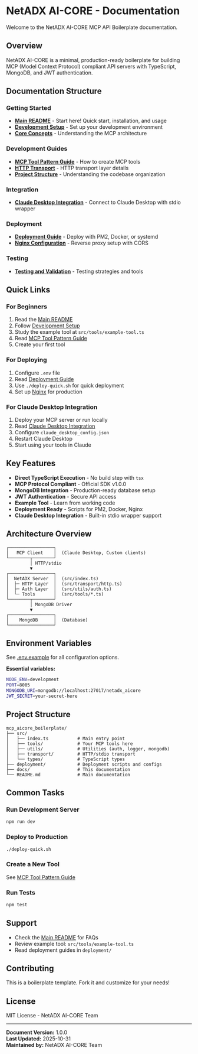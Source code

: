 # NetADX AI-CORE - Documentation

Welcome to the NetADX AI-CORE MCP API Boilerplate documentation.

## Overview

NetADX AI-CORE is a minimal, production-ready boilerplate for building MCP (Model Context Protocol) compliant API servers with TypeScript, MongoDB, and JWT authentication.

## Documentation Structure

### Getting Started
- **[Main README](../README.md)** - Start here! Quick start, installation, and usage
- **[Development Setup](./development-setup.md)** - Set up your development environment
- **[Core Concepts](./core-concepts.md)** - Understanding the MCP architecture

### Development Guides
- **[MCP Tool Pattern Guide](./mcp-tool-pattern-guide.md)** - How to create MCP tools
- **[HTTP Transport](./HTTP_TRANSPORT.md)** - HTTP transport layer details
- **[Project Structure](./project-structure.md)** - Understanding the codebase organization

### Integration
- **[Claude Desktop Integration](./claude-desktop-integration.md)** - Connect to Claude Desktop with stdio wrapper

### Deployment
- **[Deployment Guide](../deployment/README.md)** - Deploy with PM2, Docker, or systemd
- **[Nginx Configuration](../deployment/nginx/README.md)** - Reverse proxy setup with CORS

### Testing
- **[Testing and Validation](./testing-and-validation.md)** - Testing strategies and tools

## Quick Links

### For Beginners
1. Read the [Main README](../README.md)
2. Follow [Development Setup](./development-setup.md)
3. Study the example tool at `src/tools/example-tool.ts`
4. Read [MCP Tool Pattern Guide](./mcp-tool-pattern-guide.md)
5. Create your first tool

### For Deploying
1. Configure `.env` file
2. Read [Deployment Guide](../deployment/README.md)
3. Use `./deploy-quick.sh` for quick deployment
4. Set up [Nginx](../deployment/nginx/README.md) for production

### For Claude Desktop Integration
1. Deploy your MCP server or run locally
2. Read [Claude Desktop Integration](./claude-desktop-integration.md)
3. Configure `claude_desktop_config.json`
4. Restart Claude Desktop
5. Start using your tools in Claude

## Key Features

- **Direct TypeScript Execution** - No build step with `tsx`
- **MCP Protocol Compliant** - Official SDK v1.0.0
- **MongoDB Integration** - Production-ready database setup
- **JWT Authentication** - Secure API access
- **Example Tool** - Learn from working code
- **Deployment Ready** - Scripts for PM2, Docker, Nginx
- **Claude Desktop Integration** - Built-in stdio wrapper support

## Architecture Overview

```
┌─────────────────┐
│   MCP Client    │  (Claude Desktop, Custom clients)
└────────┬────────┘
         │ HTTP/stdio
         ▼
┌─────────────────┐
│  NetADX Server  │  (src/index.ts)
│  ├─ HTTP Layer  │  (src/transport/http.ts)
│  ├─ Auth Layer  │  (src/utils/auth.ts)
│  └─ Tools       │  (src/tools/*.ts)
└────────┬────────┘
         │ MongoDB Driver
         ▼
┌─────────────────┐
│    MongoDB      │  (Database)
└─────────────────┘
```

## Environment Variables

See [.env.example](../.env.example) for all configuration options.

**Essential variables:**
```bash
NODE_ENV=development
PORT=8005
MONGODB_URI=mongodb://localhost:27017/netadx_aicore
JWT_SECRET=your-secret-here
```

## Project Structure

```
mcp_aicore_boilerplate/
├── src/
│   ├── index.ts           # Main entry point
│   ├── tools/             # Your MCP tools here
│   ├── utils/             # Utilities (auth, logger, mongodb)
│   ├── transport/         # HTTP/stdio transport
│   └── types/             # TypeScript types
├── deployment/            # Deployment scripts and configs
├── docs/                  # This documentation
└── README.md              # Main documentation
```

## Common Tasks

### Run Development Server
```bash
npm run dev
```

### Deploy to Production
```bash
./deploy-quick.sh
```

### Create a New Tool
See [MCP Tool Pattern Guide](./mcp-tool-pattern-guide.md)

### Run Tests
```bash
npm test
```

## Support

- Check the [Main README](../README.md) for FAQs
- Review example tool: `src/tools/example-tool.ts`
- Read deployment guides in `deployment/`

## Contributing

This is a boilerplate template. Fork it and customize for your needs!

## License

MIT License - NetADX AI-CORE Team

---

**Document Version:** 1.0.0  
**Last Updated:** 2025-10-31  
**Maintained by:** NetADX AI-CORE Team

